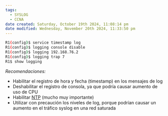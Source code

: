 ```yaml
---
tags:
  - SYSLOG
  - CCNA
date created: Saturday, October 19th 2024, 11:08:14 pm
date modified: Wednesday, November 20th 2024, 11:33:50 pm
---
```


``` bash
R1(config)$ service timestamp log
R1(config)$ logging console disable
R1(config)$ logging 192.168.76.2
R1(config)$ logging trap 7
R1$ show logging 
```

_Recomendaciones:_
- Habilitar el registro de hora y fecha (timestamp) en los mensajes de log
- Deshabilitar el registro de consola, ya que podría causar aumento de uso de CPU
- Habilitar [NTP](Project/Networking/CCNA-notas/Network%20Time%20Protocol/NTP(LEGACY)/NTP.md) (mucho muy importante)
- Utilizar con precaución los niveles de log, porque podrían causar un aumento en el tráfico syslog en una red saturada